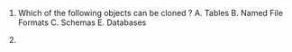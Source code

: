1. Which of the following objects can be cloned ? 
    A. Tables
    B. Named File Formats 
    C. Schemas
    E. Databases 
    
2. 
    
